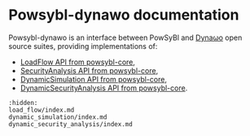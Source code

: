 # Powsybl-dynawo documentation
Powsybl-dynawo is an interface between PowSyBl and [Dynaωo](https://dynawo.github.io) open source suites, providing implementations of:
- [LoadFlow API from powsybl-core](inv:powsyblcore:*:*#simulation/loadflow/index),
- [SecurityAnalysis API from powsybl-core](inv:powsyblcore:*:*#simulation/security/index),
- [DynamicSimulation API from powsybl-core](inv:powsyblcore:*:*#simulation/dynamic/index),
- [DynamicSecurityAnalysis API from powsybl-core](inv:powsyblcore:*:*#simulation/dynamic_security/index).

```{toctree}
:hidden:
load_flow/index.md
dynamic_simulation/index.md
dynamic_security_analysis/index.md
```
